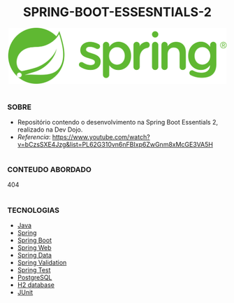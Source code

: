 <h1 align=center>SPRING-BOOT-ESSESNTIALS-2</h1>

<p align="center">
  <img src="spring.png" width="500">
</p>

#
### SOBRE

- Repositório contendo o desenvolvimento na Spring Boot Essentials 2, realizado na Dev Dojo.
- *Referencia*: https://www.youtube.com/watch?v=bCzsSXE4Jzg&list=PL62G310vn6nFBIxp6ZwGnm8xMcGE3VA5H

#
### CONTEUDO ABORDADO

404

#
### TECNOLOGIAS

- [Java](https://docs.oracle.com/en/java)
- [Spring](https://docs.spring.io/spring-framework/docs/current/reference/html/)
- [Spring Boot](https://docs.spring.io/spring-boot/docs/current/reference/htmlsingle/)
- [Spring Web]()
- [Spring Data]()
- [Spring Validation]()
- [Spring Test]()
- [PostgreSQL]()
- [H2 database]()
- [JUnit](https://junit.org/junit5/)